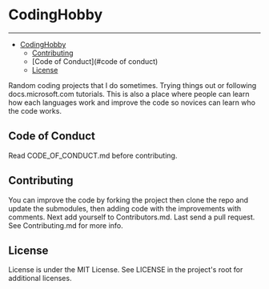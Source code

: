 # CodingHobby

---

<!-- @import "[TOC]" {cmd="toc" depthFrom=1 depthTo=6 orderedList=false} -->

<!-- code_chunk_output -->

- [CodingHobby](#codinghobby)
  - [Contributing](#contributing)
  - [Code of Conduct](#code of conduct)
  - [License](#license)

<!-- /code_chunk_output -->

Random coding projects that I do sometimes.
Trying things out or following docs.microsoft.com tutorials.
This is also a place where people can learn how each languages work and improve
the code so novices can learn who the code works.

## Code of Conduct

Read CODE_OF_CONDUCT.md before contributing.

## Contributing

You can improve the code by forking the project then clone the repo and update
the submodules, then adding code with the improvements with comments. Next add
yourself to Contributors.md. Last send a pull request. See Contributing.md
for more info.

## License

License is under the MIT License. See LICENSE in the project's root for
additional licenses.
